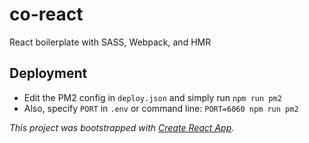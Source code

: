 # co-react

React boilerplate with SASS, Webpack, and HMR

## Deployment
- Edit the PM2 config in ```deploy.json``` and simply run ```npm run pm2```
- Also, specify ```PORT``` in ```.env``` or command line: ```PORT=6060 npm run pm2```

*This project was bootstrapped with [Create React App](https://github.com/facebookincubator/create-react-app).*
